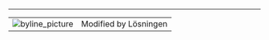 ---

| | |
| - |-|
| ![byline_picture](img/byline.png "Small picture of Lösningen") | Modified by Lösningen |
